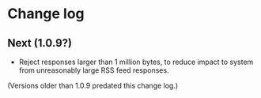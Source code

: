 # Change log

## Next (1.0.9?)

+ Reject responses larger than 1 million bytes,
  to reduce impact to system from unreasonably large RSS feed responses.

(Versions older than 1.0.9 predated this change log.)

